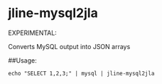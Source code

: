 jline-mysql2jla
===============

EXPERIMENTAL:

Converts MySQL output into JSON arrays

##Usage:

    echo "SELECT 1,2,3;" | mysql | jline-mysql2jla

